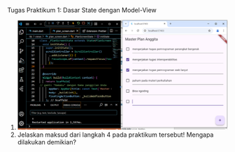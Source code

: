 Tugas Praktikum 1: Dasar State dengan Model-View

1. ![alt text](image.png)
2. Jelaskan maksud dari langkah 4 pada praktikum tersebut! Mengapa dilakukan 
demikian?
